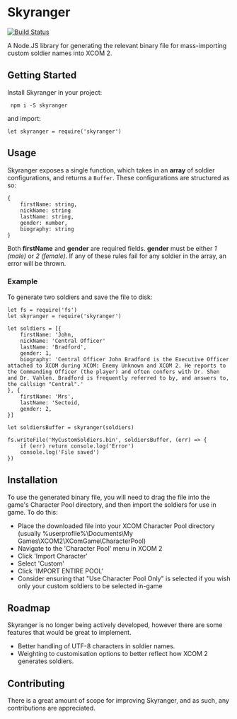 # Skyranger

[![Build Status](https://travis-ci.com/Seqi/skyranger.svg?branch=master)](https://travis-ci.com/Seqi/skyranger)

A Node.JS library for generating the relevant binary file for mass-importing custom soldier names into XCOM 2.

## Getting Started

Install Skyranger in your project:

```
 npm i -S skyranger
```

and import:

```
let skyranger = require('skyranger')
```

## Usage

Skyranger exposes a single function, which takes in an **array** of soldier configurations, and returns a `Buffer`.
These configurations are structured as so:

```
{
	firstName: string,
	nickName: string
	lastName: string,
	gender: number,
	biography: string
}
```

Both **firstName** and **gender** are required fields. **gender** must be either _1 (male)_ or _2 (female)_. If any of
these rules fail for any soldier in the array, an error will be thrown.

### Example

To generate two soldiers and save the file to disk:

```
let fs = require('fs')
let skyranger = require('skyranger')

let soldiers = [{
	firstName: 'John,
	nickName: 'Central Officer'
	lastName: 'Bradford',
	gender: 1,
	biography: 'Central Officer John Bradford is the Executive Officer attached to XCOM during XCOM: Enemy Unknown and XCOM 2. He reports to the Commanding Officer (the player) and often confers with Dr. Shen and Dr. Vahlen. Bradford is frequently referred to by, and answers to, the callsign "Central".'
}, {
	firstName: 'Mrs',
	lastName: 'Sectoid,
	gender: 2,
}]

let soldiersBuffer = skyranger(soldiers)

fs.writeFile('MyCustomSoldiers.bin', soldiersBuffer, (err) => {
	if (err) return console.log('Error')
	console.log('File saved')
})
```

## Installation

To use the generated binary file, you will need to drag the file into the game's Character Pool directory, and then
import the soldiers for use in game. To do this:

-   Place the downloaded file into your XCOM Character Pool directory (usually %userprofile%\Documents\My
    Games\XCOM2\XComGame\CharacterPool)
-   Navigate to the 'Character Pool' menu in XCOM 2
-   Click 'Import Character'
-   Select 'Custom'
-   Click 'IMPORT ENTIRE POOL'
-   Consider ensuring that "Use Character Pool Only" is selected if you wish only your custom soldiers to be selected
    in-game
    
 ## Roadmap
 Skyranger is no longer being actively developed, however there are some features that would be great to implement.
 
 - Better handling of UTF-8 characters in soldier names.
 - Weighting to customisation options to better reflect how XCOM 2 generates soldiers.
    
 ## Contributing
 
 There is a great amount of scope for improving Skyranger, and as such, any contributions are appreciated. 
